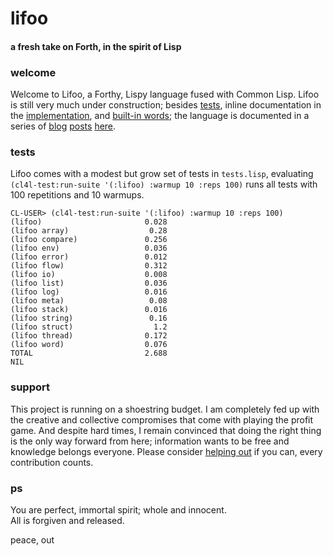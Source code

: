 # lifoo
#### a fresh take on Forth, in the spirit of Lisp

### welcome
Welcome to Lifoo, a Forthy, Lispy language fused with Common Lisp. Lifoo is still very much under construction; besides [tests](https://github.com/codr4life/lifoo/blob/master/tests.lisp), inline documentation in the [implementation](https://github.com/codr4life/lifoo/blob/master/lifoo.lisp), and [built-in words](https://github.com/codr4life/lifoo/blob/master/init.lisp); the language is documented in a series of [blog](https://github.com/codr4life/vicsydev/blob/master/lispy_forth.md) [posts](https://github.com/codr4life/vicsydev/blob/master/consing_forth.md) [here](https://github.com/codr4life/vicsydev).

### tests
Lifoo comes with a modest but grow set of tests in ```tests.lisp```, evaluating ```(cl4l-test:run-suite '(:lifoo) :warmup 10 :reps 100)``` runs all tests with 100 repetitions and 10 warmups.

```
CL-USER> (cl4l-test:run-suite '(:lifoo) :warmup 10 :reps 100)
(lifoo)                       0.028
(lifoo array)                  0.28
(lifoo compare)               0.256
(lifoo env)                   0.036
(lifoo error)                 0.012
(lifoo flow)                  0.312
(lifoo io)                    0.008
(lifoo list)                  0.036
(lifoo log)                   0.016
(lifoo meta)                   0.08
(lifoo stack)                 0.016
(lifoo string)                 0.16
(lifoo struct)                  1.2
(lifoo thread)                0.172
(lifoo word)                  0.076
TOTAL                         2.688
NIL
```

### support
This project is running on a shoestring budget. I am completely fed up with the creative and collective compromises that come with playing the profit game. And despite hard times, I remain convinced that doing the right thing is the only way forward from here; information wants to be free and knowledge belongs everyone. Please consider [helping out](https://www.paypal.me/c4life) if you can, every contribution counts.

### ps
You are perfect, immortal spirit; whole and innocent.<br/>
All is forgiven and released.

peace, out<br/>
